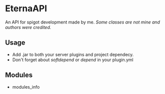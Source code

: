 # EternaAPI
An API for spigot development made by me.
_Some classes are not mine and authors were credited._

## Usage
* Add .jar to both your server plugins and project dependecy.
* Don't forget about _softdepend_ or _depend_ in your plugin.yml

## Modules
* modules_info
